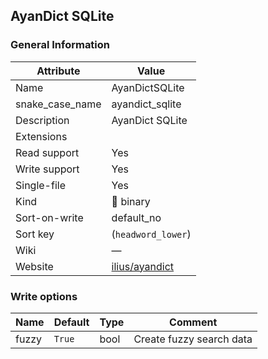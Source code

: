 ## AyanDict SQLite

### General Information

| Attribute       | Value                                               |
| --------------- | --------------------------------------------------- |
| Name            | AyanDictSQLite                                      |
| snake_case_name | ayandict_sqlite                                     |
| Description     | AyanDict SQLite                                     |
| Extensions      |                                                     |
| Read support    | Yes                                                 |
| Write support   | Yes                                                 |
| Single-file     | Yes                                                 |
| Kind            | 🔢 binary                                            |
| Sort-on-write   | default_no                                          |
| Sort key        | (`headword_lower`)                                  |
| Wiki            | ―                                                   |
| Website         | [ilius/ayandict](https://github.com/ilius/ayandict) |

### Write options

| Name  | Default | Type | Comment                  |
| ----- | ------- | ---- | ------------------------ |
| fuzzy | `True`  | bool | Create fuzzy search data |
